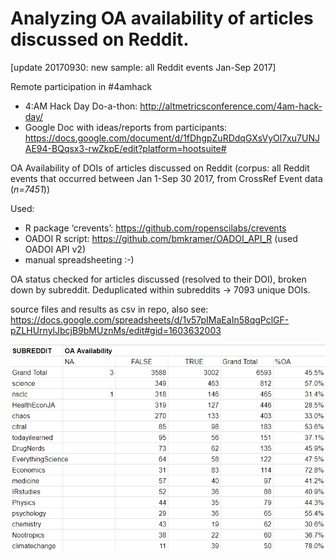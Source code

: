 # Analyzing OA availability of articles discussed on Reddit.

[update 20170930: new sample: all Reddit events Jan-Sep 2017]

Remote participation in #4amhack

- 4:AM Hack Day Do-a-thon: http://altmetricsconference.com/4am-hack-day/
- Google Doc with ideas/reports from participants: https://docs.google.com/document/d/1fDhgpZuRDdqGXsVyOl7xu7UNJAE94-BQqsx3-rwZkpE/edit?platform=hootsuite#

OA Availability of DOIs of articles discussed on Reddit 
(corpus: all  Reddit events that occurred between Jan 1-Sep 30 2017, from CrossRef Event data (*n=7451*))

Used: 
- R package ‘crevents’: https://github.com/ropenscilabs/crevents
- OADOI R script: https://github.com/bmkramer/OADOI_API_R (used OADOI API v2)
- manual spreadsheeting :-) 

OA status checked for articles discussed (resolved to their DOI), broken down by subreddit.
Deduplicated within subreddits -> 7093 unique DOIs. 


source files and results as csv in repo, also see:
https://docs.google.com/spreadsheets/d/1v57pIMaEaIn58qgPclGF-pZLHUrnylJbcjB9bMUznMs/edit#gid=1603632003



![OA availability of articles discussed on Reddit](Reddit%20OA%20availability.png "Results table")
